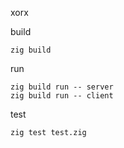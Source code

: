 xorx

build
```
zig build
```

run
```
zig build run -- server
zig build run -- client
```

test
```
zig test test.zig
```